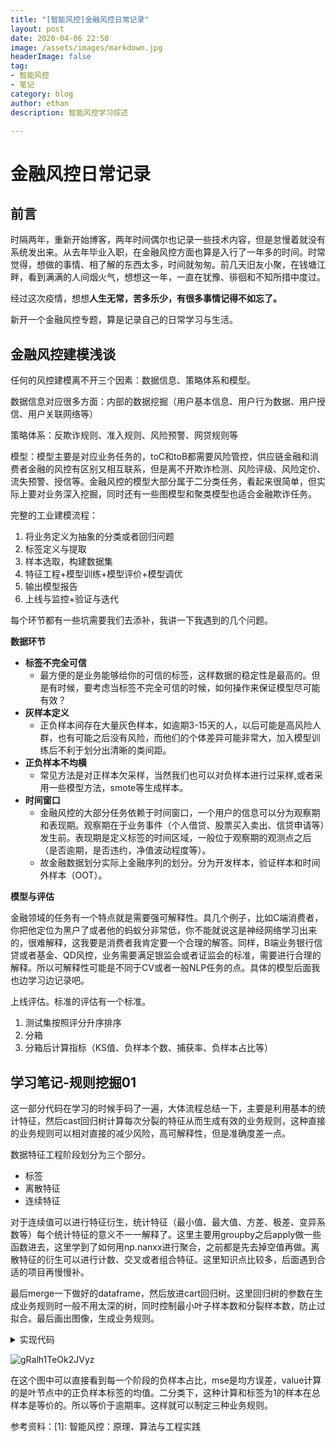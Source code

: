 ```yaml
---
title: "[智能风控]金融风控日常记录"
layout: post
date: 2020-04-06 22:50
image: /assets/images/markdown.jpg
headerImage: false
tag:
- 智能风控
- 笔记
category: blog
author: ethan
description: 智能风控学习综述

---
```


# 金融风控日常记录

## 前言

时隔两年，重新开始博客，两年时间偶尔也记录一些技术内容，但是怠慢着就没有系统发出来。从去年毕业入职，在金融风控方面也算是入行了一年多的时间。时常觉得，想做的事情、相了解的东西太多，时间就匆匆。前几天旧友小聚，在钱塘江畔，看到满满的人间烟火气，想想这一年，一直在犹豫、徘徊和不知所措中度过。

经过这次疫情，想想**人生无常，苦多乐少，有很多事情记得不如忘了。**

新开一个金融风控专题，算是记录自己的日常学习与生活。

## 金融风控建模浅谈

任何的风控建模离不开三个因素：数据信息、策略体系和模型。

数据信息对应很多方面：内部的数据挖掘（用户基本信息、用户行为数据、用户授信、用户关联网络等）

策略体系：反欺诈规则、准入规则、风险预警、网贷规则等

模型：模型主要是对应业务任务的，toC和toB都需要风险管控，供应链金融和消费者金融的风控有区别又相互联系，但是离不开欺诈检测、风险评级、风险定价、流失预警、授信等。金融风控的模型大部分属于二分类任务，看起来很简单，但实际上要对业务深入挖掘，同时还有一些图模型和聚类模型也适合金融欺诈任务。

完整的工业建模流程：

1. 将业务定义为抽象的分类或者回归问题
2. 标签定义与提取
3. 样本选取，构建数据集
4. 特征工程+模型训练+模型评价+模型调优
5. 输出模型报告
6. 上线与监控+验证与迭代

每个环节都有一些坑需要我们去添补，我讲一下我遇到的几个问题。

__数据环节__

- **标签不完全可信**
	- 最方便的是业务能够给你的可信的标签，这样数据的稳定性是最高的。但是有时候，要考虑当标签不完全可信的时候，如何操作来保证模型尽可能有效？
- **灰样本定义**
	- 正负样本间存在大量灰色样本，如逾期3-15天的人，以后可能是高风险人群，也有可能之后没有风险，而他们的个体差异可能非常大，加入模型训练后不利于划分出清晰的类间距。
- **正负样本不均横**
	- 常见方法是对正样本欠采样，当然我们也可以对负样本进行过采样,或者采用一些模型方法，smote等生成样本。
- **时间窗口**
	- 金融风控的大部分任务依赖于时间窗口，一个用户的信息可以分为观察期和表现期。观察期在于业务事件（个人借贷、股票买入卖出、信贷申请等）发生前。表现期是定义标签的时间区域，一般位于观察期的观测点之后（是否逾期，是否违约，净值波动程度等）。
	- 故金融数据划分实际上金融序列的划分。分为开发样本，验证样本和时间外样本（OOT）。

__模型与评估__

金融领域的任务有一个特点就是需要强可解释性。具几个例子，比如C端消费者，你把他定位为黑户了或者他的蚂蚁分非常低，你不能就说这是神经网络学习出来的，很难解释，这我要是消费者我肯定要一个合理的解答。同样，B端业务银行信贷或者基金、QD风控，业务需要满足银监会或者证监会的标准，需要进行合理的解释。所以可解释性可能是不同于CV或者一般NLP任务的点。具体的模型后面我也边学习边记录吧。

上线评估。标准的评估有一个标准。

1. 测试集按照评分升序排序
2. 分箱
3. 分箱后计算指标（KS值、负样本个数、捕获率、负样本占比等）

## 学习笔记-规则挖掘01

这一部分代码在学习的时候手码了一遍，大体流程总结一下，主要是利用基本的统计特征，然后cast回归树计算每次分裂的特征从而生成有效的业务规则，这种直接的业务规则可以相对直接的减少风险，高可解释性，但是准确度差一点。

数据特征工程阶段划分为三个部分。

- 标签
- 离散特征
- 连续特征

对于连续值可以进行特征衍生，统计特征（最小值、最大值、方差、极差、变异系数等）每个统计特征的意义不一一解释了。这里主要用groupby之后apply做一些函数进去，这里学到了如何用np.nanxx进行聚合，之前都是先去掉空值再做。离散特征的衍生可以进行计数、交叉或者组合特征。这里知识点比较多，后面遇到合适的项目再慢慢补。

最后merge一下做好的dataframe，然后放进cart回归树。这里回归树的参数在生成业务规则时一般不用太深的树，同时控制最小叶子样本数和分裂样本数，防止过拟合。最后画出图像，生成业务规则。

<details>
  <summary>实现代码</summary>
  <pre>
  <code> 
  import pandas as pd
import numpy as np
import os
print(os.getcwd())
data = pd.read_excel('In_risk/data_for_tree.xlsx')
data.head()
#%%

org_lst = ['uid','create_dt','oil_actv_dt','class_new','bad_ind']
#agg_lst离散型变量 dstc_lst 连续性变量
agg_lst = ['oil_amount','discount_amount','sale_amount','amount',\
           'pay_amount','coupon_amount','payment_coupon_amount']
dstc_lst = ['channel_code','oil_code','scene','source_app','call_source']

df = data[org_lst].copy()
df[agg_lst] = data[agg_lst].copy()
df[dstc_lst] = data[dstc_lst].copy()
#丢弃第一次出现的重复行，
base = df[org_lst].copy()
base = base.drop_duplicates(['uid'],keep='first')
def combine(gn,tp):
    if gn.empty==True:
        gn = tp
    else:
        gn = pd.merge(gn,tp,on='uid',how='left')
    del tp
    return gn

gn = pd.DataFrame()
for i in agg_lst:
    #计算个数
    tp = pd.DataFrame(df.groupby('uid').apply(
        lambda df:len(df[i])).reset_index())
    tp.columns = ['uid',i+'_cnt']
    gn = combine(gn,tp)
    
    #计算历史特征值大于0的个数
    tp = pd.DataFrame(df.groupby('uid').apply(
        lambda df:np.where(df[i]>0,1,0).sum()).reset_index())
    tp.columns = ['uid',i+'_num']
    gn = combine(gn,tp)
    
    #求和历史数据
    tp = pd.DataFrame(df.groupby('uid').apply(
        lambda df:np.nansum(df[i])).reset_index())
    tp.columns = ['uid',i+'_tot']
    gn = combine(gn,tp)
    
    #历史数据求平均值
    tp = pd.DataFrame(df.groupby('uid').apply(
        lambda df:np.nanmean(df[i])).reset_index())
    tp.columns = ['uid',i+'_avg']
    gn = combine(gn,tp)

    #对历史数据求最大值
    tp = pd.DataFrame(df.groupby('uid').apply(
        lambda df:np.nanmax(df[i])).reset_index())
    tp.columns = ['uid',i+'_max']
    gn = combine(gn,tp)

    #对历史数据求最小值
    tp = pd.DataFrame(df.groupby('uid').apply(
        lambda df:np.nanmin(df[i])).reset_index())
    tp.columns = ['uid',i+'_min']
    gn = combine(gn,tp)
    
    #对历史数据求方差
    tp = pd.DataFrame(df.groupby('uid').apply(
        lambda df:np.nanvar(df[i])).reset_index())
    tp.columns = ['uid',i+'_var']
    gn = combine(gn,tp)
    
    #对历史数据求极差
    tp = pd.DataFrame(df.groupby('uid').apply(
        lambda df:np.nanmax(df[i])- np.nanmin(df[i])).reset_index())
    tp.columns = ['uid',i+'_ran']
    gn = combine(gn,tp)
    
    #对历史数据求变异系数
    tp = pd.DataFrame(df.groupby('uid').apply(
        lambda df:np.nanmean(df[i])/(np.nanvar(df[i])+0.01)).reset_index())
    tp.columns = ['uid',i+'_cva']
    gn = combine(gn,tp)
#%%
#离散变量的特征衍生
gc = pd.DataFrame()
for i in dstc_lst:
    tp = pd.DataFrame(df.groupby('uid').apply(
        lambda df:len(set(df[i]))).reset_index())
    tp.columns = ['uid',i+'_dstc']
    gc = combine(gc,tp)
    fn = base.merge(gn,on='uid')
fn = pd.merge(fn,gc,on='uid')
fn.shape

fn = fn.fillna(0)
from sklearn import tree
x = fn.drop(['uid','oil_actv_dt','create_dt','bad_ind','class_new'],axis=1)
y = fn.bad_ind.copy()

dtree = tree.DecisionTreeRegressor(
    max_depth = 2,
    min_samples_leaf = 500,
    min_samples_split = 5000
)
dtree = dtree.fit(x,y)

import pydotplus
from IPython.display import Image
from sklearn.externals.six import StringIO
import os

dot_data = StringIO()
tree.export_graphviz(dtree, 
                    out_file = dot_data,
                    feature_names = x.columns,
                    class_names = ['bad_ind'],
                    filled = True,
                    rounded = True,
                    special_characters = True)
graph = pydotplus.graph_from_dot_data(dot_data.getvalue())
Image(graph.create_png())

  </code>  </pre>
</details>

![gRalh1TeOk2JVyz](https://i.loli.net/2020/04/07/gRalh1TeOk2JVyz.png)

在这个图中可以直接看到每一个阶段的负样本占比，mse是均方误差，value计算的是叶节点中的正负样本标签的均值。二分类下，这种计算和标签为1的样本在总样本是等价的。所以等价于逾期率。这样就可以制定三种业务规则。


参考资料：[1]: 智能风控：原理、算法与工程实践